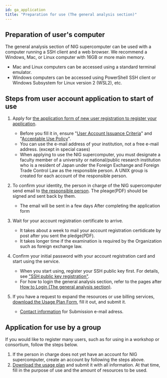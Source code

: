 ```yaml
---
id: ga_application
title: "Preparation for use (The general analysis section)"
---
```


## Preparation of user's computer

The general analysis section of NIG supercomputer can be used with a computer running a SSH client and a web browser. We recommend a Windows, Mac, or Linux computer with 16GB or more main memory.

- Mac and Linux computers can be accessed using a standard terminal emulator.
- Windows computers can be accessed using PowerShell SSH client or Windows Subsystem for Linux version 2 (WSL2), etc.


## Steps from user account application to start of use
1. Apply for <a href="https://sc2.ddbj.nig.ac.jp/index.php/ja-new-application">the application form of new user registration to register your application</a>.
    - Before you fill it in, ensure "[User Account Issuance Criteria](../application/application.md)" and "[Acceptable Use Policy](/application/use_policy)".
    - You can use the e-mail address of your institution, not a free e-mail address. (except in special cases)
    - When applying to use the NIG supercomputer, you must designate a faculty member of a university or national/public research institution who is a resident of Japan under the Foreign Exchange and Foreign Trade Control Law as the responsible person. A UNIX group is created for each account of the responsible person.

2. To confirm your identity, the person in charge of the NIG supercomputer send email to [the responsible person](../application/application.md#責任者について). The pleage(PDF) should be signed and sent back by them.
    - The email will be sent in a few days After completing the application form

3. Wait for your account registration certificate to arrive.
    - It takes about a week to mail your account registration certidicate by post after you sent the pledge(PDF).
    - It takes longer time if the examination is required by the Organization such as foreign exchange law.
4. Confirm your initial password with your account registration card and start using the service.
    - When you start using, register your SSH public key first. For details, see ["SSH public key registration"](../application/ssh_keys.md).
    - For how to login the general analysis section, refer to the pages after [How to Login (The general analysis section)](/general_analysis_division/ga_login).
5. If you have a request to expand the resources or use billing services, [download the Usage Plan Form](../application/resource_extension.md), fill it out, and submit it.
    - [Contact information](../application/reference.md) for Submission e-mail adress.


## Application for use by a group

If you would like to register many users, such as for using in a workshop or consortium, follow the steps below.

1. If the person in charge does not yet have an account for NIG supercomputer, create an account by following the steps above.
2. [Download the usage plan](../application/resource_extension.md) and submit it with all information. At that time, fill in the purpose of use and the amount of resources to be used.
